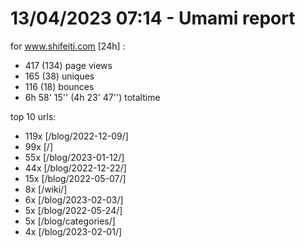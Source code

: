 # 13/04/2023 07:14 - Umami report
for www.shifeiti.com [24h] :

 - 417 (134) page views
 - 165 (38) uniques
 - 116 (18) bounces
 - 6h 58' 15'' (4h 23' 47'') totaltime


top 10 urls:
 - 119x [/blog/2022-12-09/]
 - 99x [/]
 - 55x [/blog/2023-01-12/]
 - 44x [/blog/2022-12-22/]
 - 15x [/blog/2022-05-07/]
 - 8x [/wiki/]
 - 6x [/blog/2023-02-03/]
 - 5x [/blog/2022-05-24/]
 - 5x [/blog/categories/]
 - 4x [/blog/2023-02-01/]


